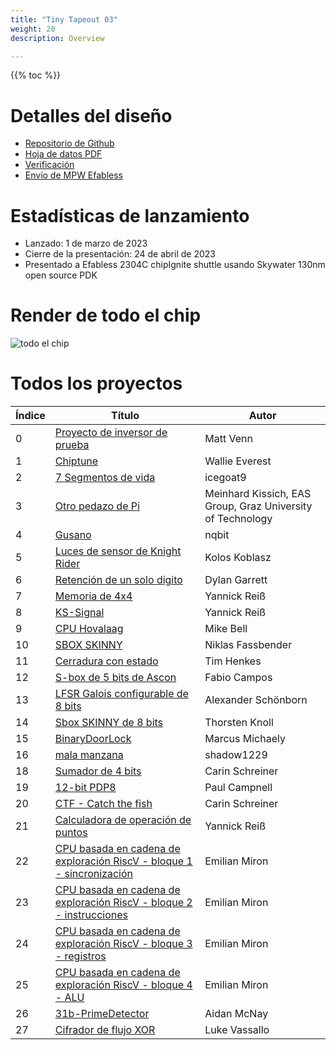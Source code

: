 ```yaml
---
title: "Tiny Tapeout 03"
weight: 20
description: Overview

---
```


{{% toc %}}

# Detalles del diseño

* [Repositorio de Github](https://github.com/TinyTapeout/tinytapeout-03)
* [Hoja de datos PDF](https://github.com/TinyTapeout/tinytapeout-03/raw/main/datasheet.pdf)
* [Verificación](https://github.com/TinyTapeout/tinytapeout-03/blob/main/VERIFICATION.md)
* [Envío de MPW Efabless](https://platform.efabless.com/projects/1971)

# Estadísticas de lanzamiento

* Lanzado: 1 de marzo de 2023
* Cierre de la presentación: 24 de abril de 2023
* Presentado a Efabless 2304C chipIgnite shuttle usando Skywater 130nm open source PDK

<!--
# Project statistics

* TBA
-->

# Render de todo el chip

![todo el chip](images/tinytapeout-03.png)

<!--
# Project Showcase

* TBA

# Testimonials / Endorsements

An educational chip development workflow entirely in-browser, 
from graphic entry to GDSII output for #sky130! Stunning work by 
@matthewvenn to make an opaque area of technology accessible.

---
Last week I designed an integrated circuit for #tinytapeout, my first digital circuit design not to include any kind of cpu.

---
I still can't get over how smooth the ASIC design workflow of the #tinytapeout is 

---
Thank you @matthewvenn and everyone who made #tinytapeout happen! I made a simple counter FSM based on a UTexas presentation (linked below), but I made it all on my new Steamdeck!

---
Created a 128-Bit Memory (8 x 16-Bit Blocks) custom ASIC. I hope it will be manufactured in next shuttle run.
Aside from that, It was amazing how seamless and easy was the whole process.

---
More on [Twitter](https://twitter.com/search?q=tinytapeout).

-->
# Todos los proyectos
| Índice | Título | Autor |
| ----- | ----- | ------- |
| 0 | [Proyecto de inversor de prueba](000) | Matt Venn |
| 1 | [Chiptune](001) | Wallie Everest |
| 2 | [7 Segmentos de vida](002) | icegoat9 |
| 3 | [Otro pedazo de Pi](003) | Meinhard Kissich, EAS Group, Graz University of Technology |
| 4 | [Gusano](004) | nqbit |
| 5 | [Luces de sensor de Knight Rider](005) | Kolos Koblasz |
| 6 | [Retención de un solo dígito](006) | Dylan Garrett |
| 7 | [Memoria de 4x4](007) | Yannick Reiß |
| 8 | [KS-Signal](008) | Yannick Reiß |
| 9 | [CPU Hovalaag](009) | Mike Bell |
| 10 | [SBOX SKINNY](010) | Niklas Fassbender |
| 11 | [Cerradura con estado](011) | Tim Henkes |
| 12 | [S-box de 5 bits de Ascon](012) | Fabio Campos |
| 13 | [LFSR Galois configurable de 8 bits](013) | Alexander Schönborn |
| 14 | [Sbox SKINNY de 8 bits](014) | Thorsten Knoll |
| 15 | [BinaryDoorLock](015) | Marcus Michaely |
| 16 | [mala manzana](016) | shadow1229 |
| 18 | [Sumador de 4 bits](018) | Carin Schreiner |
| 19 | [12-bit PDP8](019) | Paul Campnell |
| 20 | [CTF - Catch the fish](020) | Carin Schreiner |
| 21 | [Calculadora de operación de puntos](021) | Yannick Reiß |
| 22 | [CPU basada en cadena de exploración RiscV - bloque 1 - sincronización](022) | Emilian Miron |
| 23 | [CPU basada en cadena de exploración RiscV - bloque 2 - instrucciones](023) | Emilian Miron |
| 24 | [CPU basada en cadena de exploración RiscV - bloque 3 - registros](024) | Emilian Miron |
| 25 | [CPU basada en cadena de exploración RiscV - bloque 4 - ALU](025) | Emilian Miron |
| 26 | [31b-PrimeDetector](026) | Aidan McNay |
| 27 | [Cifrador de flujo XOR](027) | Luke Vassallo |

